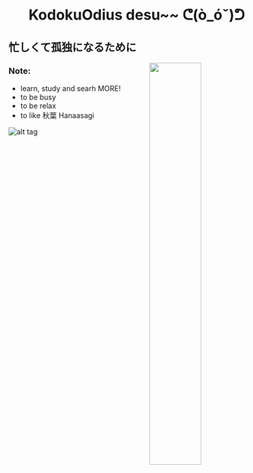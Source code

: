 <h1 align='center'> KodokuOdius desu~~ ᕦ(ò_óˇ)ᕤ </h1> 
<h2> 忙しくて孤独になるために </h2>

<img align="right" width="45%" src="https://github-readme-stats.vercel.app/api?username=KodokuOdius&count_private=true&show_icons=true&theme=dracula&include_all_commits=true">

### Note:
- learn, study and searh MORE!
- to be busy
- to be relax
- to like 秋葉 Hanaasagi

![alt tag](https://c.tenor.com/9HIrg_WSPmcAAAAC/anime-girl-rave-anime-dance.gif)


